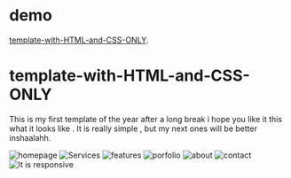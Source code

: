 # demo
[template-with-HTML-and-CSS-ONLY](https://yousri-meftah.github.io/templatte2.github.io/).
# template-with-HTML-and-CSS-ONLY
This is my first template of the year after a long break i hope you like it
this what it looks like .
It is really simple , but my next ones will be better inshaalahh. 

![homepage](https://user-images.githubusercontent.com/97671021/216183384-ed3ba34d-aae5-47ea-86b9-6d8ad09f3692.PNG)
![Services](https://user-images.githubusercontent.com/97671021/216184115-ed70271a-95b9-4cb7-868a-d74f9a763f22.PNG)
![features](https://user-images.githubusercontent.com/97671021/216183899-0d821b22-87ae-49ca-8228-c9e37875ab96.PNG)
![porfolio](https://user-images.githubusercontent.com/97671021/216184336-af7e69ed-acbb-432a-99f0-1a4d353655d3.PNG)
![about](https://user-images.githubusercontent.com/97671021/216183871-46b755ca-3205-489e-831f-c58b6800c6cc.PNG)
![contact](https://user-images.githubusercontent.com/97671021/216183893-c08f1403-7742-41a4-a5d5-cef73bf1982a.PNG)
![It is responsive](https://user-images.githubusercontent.com/97671021/216183912-ab1322e1-b540-4c00-a461-6fc7253fbcc7.PNG)

